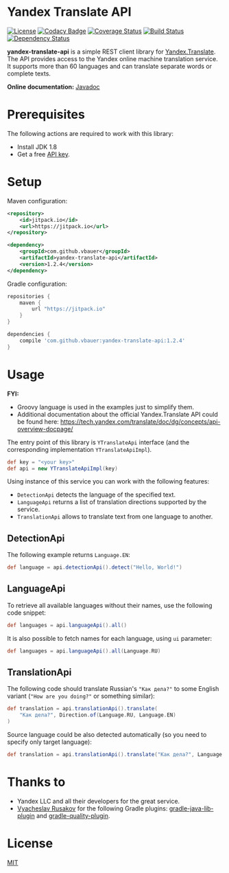 
# Yandex Translate API

[![License](http://img.shields.io/badge/license-MIT-blue.svg?style=flat)](http://www.opensource.org/licenses/MIT) 
[![Codacy Badge](https://api.codacy.com/project/badge/grade/000e32339abf4a7ab3b8fe98e07548bb)](https://www.codacy.com/app/bauer-vlad/yandex-translate-api) 
[![Coverage Status](https://coveralls.io/repos/vbauer/yandex-translate-api/badge.svg?branch=master&service=github)](https://coveralls.io/github/vbauer/yandex-translate-api?branch=master) 
[![Build Status](https://travis-ci.org/vbauer/yandex-translate-api.svg?branch=master)](https://travis-ci.org/vbauer/yandex-translate-api) 
[![Dependency Status](https://www.versioneye.com/user/projects/562e9ae336d0ab0016001618/badge.svg?style=flat)](https://www.versioneye.com/user/projects/562e9ae336d0ab0016001618)

**yandex-translate-api** is a simple REST client library for [Yandex.Translate](https://translate.yandex.com).
The API provides access to the Yandex online machine translation service. 
It supports more than 60 languages and can translate separate words or complete texts.

**Online documentation:** [Javadoc](https://vbauer.github.io/yandex-translate-api)


# Prerequisites

The following actions are required to work with this library:

* Install JDK 1.8
* Get a free [API key](https://tech.yandex.com/key/form.xml?service=trnsl).


# Setup

Maven configuration:
```xml
<repository>
    <id>jitpack.io</id>
    <url>https://jitpack.io</url>
</repository>

<dependency>
    <groupId>com.github.vbauer</groupId>
    <artifactId>yandex-translate-api</artifactId>
    <version>1.2.4</version>
</dependency>
```

Gradle configuration:
```groovy
repositories {
    maven {
        url "https://jitpack.io"
    }
}

dependencies {
    compile 'com.github.vbauer:yandex-translate-api:1.2.4'
}
```


# Usage

**FYI:**

* Groovy language is used in the examples just to simplify them.
* Additional documentation about the official Yandex.Translate API could be found here: https://tech.yandex.com/translate/doc/dg/concepts/api-overview-docpage/

The entry point of this library is `YTranslateApi` interface (and the corresponding implementation `YTranslateApiImpl`).

```groovy
def key = "<your key>"
def api = new YTranslateApiImpl(key)
```

Using instance of this service you can work with the following features:

* `DetectionApi` detects the language of the specified text.
* `LanguageApi` returns a list of translation directions supported by the service.
* `TranslationApi` allows to translate text from one language to another.


## DetectionApi

The following example returns `Language.EN`:

```groovy
def language = api.detectionApi().detect("Hello, World!")
```


## LanguageApi

To retrieve all available languages without their names, use the following code snippet:
 
```groovy
def languages = api.languageApi().all()
```

It is also possible to fetch names for each language, using `ui` parameter:

```groovy
def languages = api.languageApi().all(Language.RU)
```


## TranslationApi

The following code should translate Russian's `"Как дела?"` to some English variant 
(`"How are you doing?"` or something similar):

```groovy
def translation = api.translationApi().translate(
    "Как дела?", Direction.of(Language.RU, Language.EN)
)
```

Source language could be also detected automatically (so you need to specify only target language):
```groovy
def translation = api.translationApi().translate("Как дела?", Language.EN)
```


# Thanks to

* Yandex LLC and all their developers for the great service.
* [Vyacheslav Rusakov](https://github.com/xvik) for the following Gradle plugins: [gradle-java-lib-plugin](https://github.com/xvik/gradle-java-lib-plugin) and [gradle-quality-plugin](https://github.com/xvik/gradle-quality-plugin).


# License

[MIT](LICENSE)
